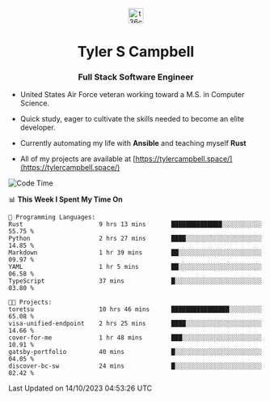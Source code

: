 <p align="center">
<a href="https://www.linkedin.com/in/t36campbell" target="blank"><img align="center" src="https://ik.imagekit.io/t36campbell/Portfolio/linkedin.png.original_m8bbGgPh6.png" alt="t36campbell" height="30" width="30" /></a>
</p>
<h1 align="center">Tyler S Campbell</h1>
<h3 align="center">Full Stack Software Engineer</h3>

* United States Air Force veteran working toward a M.S. in Computer Science.

* Quick study, eager to cultivate the skills needed to become an elite developer.

* Currently automating my life with **Ansible** and teaching myself **Rust**

* All of my projects are available at [https://tylercampbell.space/](https://tylercampbell.space/)

<!--START_SECTION:waka-->
![Code Time](http://img.shields.io/badge/Code%20Time-2%2C885%20hrs%2039%20mins-blue)

📊 **This Week I Spent My Time On** 

```text
💬 Programming Languages: 
Rust                     9 hrs 13 mins       ██████████████░░░░░░░░░░░   55.75 % 
Python                   2 hrs 27 mins       ████░░░░░░░░░░░░░░░░░░░░░   14.85 % 
Markdown                 1 hr 39 mins        ██░░░░░░░░░░░░░░░░░░░░░░░   09.97 % 
YAML                     1 hr 5 mins         ██░░░░░░░░░░░░░░░░░░░░░░░   06.58 % 
TypeScript               37 mins             █░░░░░░░░░░░░░░░░░░░░░░░░   03.80 % 

🐱‍💻 Projects: 
toretsu                  10 hrs 46 mins      ████████████████░░░░░░░░░   65.08 % 
visa-unified-endpoint    2 hrs 25 mins       ████░░░░░░░░░░░░░░░░░░░░░   14.66 % 
cover-for-me             1 hr 48 mins        ███░░░░░░░░░░░░░░░░░░░░░░   10.91 % 
gatsby-portfolio         40 mins             █░░░░░░░░░░░░░░░░░░░░░░░░   04.05 % 
discover-bc-sw           24 mins             █░░░░░░░░░░░░░░░░░░░░░░░░   02.42 % 
```


 Last Updated on 14/10/2023 04:53:26 UTC
<!--END_SECTION:waka-->
